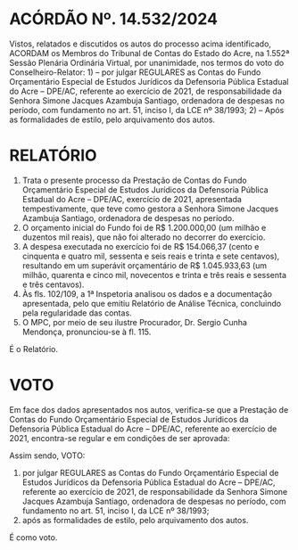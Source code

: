 # ACÓRDÃO Nº. 14.532/2024

Vistos, relatados e discutidos os autos do processo acima identificado, ACORDAM os Membros do Tribunal de Contas do Estado do Acre, na 1.552ª Sessão Plenária Ordinária Virtual, por unanimidade, nos termos do voto do Conselheiro-Relator: 1) – por julgar REGULARES as Contas do Fundo Orçamentário Especial de Estudos Jurídicos da Defensoria Pública Estadual do Acre – DPE/AC, referente ao exercício de 2021, de responsabilidade da Senhora Simone Jacques Azambuja Santiago, ordenadora de despesas no período, com fundamento no art. 51, inciso I, da LCE nº 38/1993; 2) – Após as formalidades de estilo, pelo arquivamento dos autos.

# RELATÓRIO

1. Trata o presente processo da Prestação de Contas do Fundo Orçamentário Especial de Estudos Jurídicos da Defensoria Pública Estadual do Acre – DPE/AC, exercício de 2021, apresentada tempestivamente, que teve como gestora a Senhora Simone Jacques Azambuja Santiago, ordenadora de despesas no período.
2. O orçamento inicial do Fundo foi de R$ 1.200.000,00 (um milhão e duzentos mil reais), que não foi alterado no decorrer do exercício.
3. A despesa executada no exercício foi de R$ 154.066,37 (cento e cinquenta e quatro mil, sessenta e seis reais e trinta e sete centavos), resultando em um superávit orçamentário de R$ 1.045.933,63 (um milhão, quarenta e cinco mil, novecentos e trinta e três reais e sessenta e três centavos).
4. Às fls. 102/109, a 1ª Inspetoria analisou os dados e a documentação apresentada, pelo que emitiu Relatório de Análise Técnica, concluindo pela regularidade das contas.
5. O MPC, por meio de seu ilustre Procurador, Dr. Sergio Cunha Mendonça, pronunciou-se à fl. 115.

É o Relatório.

# VOTO

Em face dos dados apresentados nos autos, verifica-se que a Prestação de Contas do Fundo Orçamentário Especial de Estudos Jurídicos da Defensoria Pública Estadual do Acre – DPE/AC, referente ao exercício de 2021, encontra-se regular e em condições de ser aprovada:

Assim sendo, VOTO:

1. por julgar REGULARES as Contas do Fundo Orçamentário Especial de Estudos Jurídicos da Defensoria Pública Estadual do Acre – DPE/AC, referente ao exercício de 2021, de responsabilidade da Senhora Simone Jacques Azambuja Santiago, ordenadora de despesas no período, com fundamento no art. 51, inciso I, da LCE nº 38/1993;
2. após as formalidades de estilo, pelo arquivamento dos autos.

É como voto.
